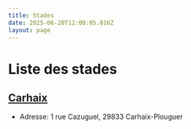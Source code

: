 ```yaml
---
title: Stades
date: 2025-06-20T12:00:05.016Z
layout: page
---
```


# Liste des stades


## [Carhaix](/stades/Carhaix/)
- Adresse: 1 rue Cazuguel, 29833 Carhaix-Plouguer


